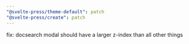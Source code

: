 ```yaml
---
"@svelte-press/theme-default": patch
"@svelte-press/create": patch
---
```


fix: docsearch modal should have a larger z-index than all other things
